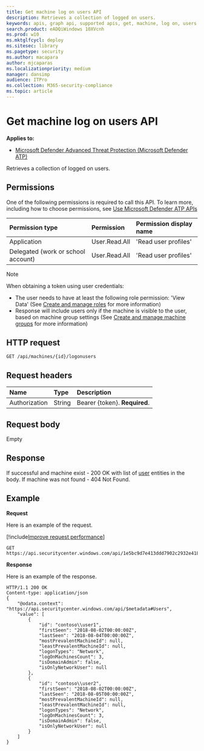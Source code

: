 ```yaml
---
title: Get machine log on users API
description: Retrieves a collection of logged on users.
keywords: apis, graph api, supported apis, get, machine, log on, users
search.product: eADQiWindows 10XVcnh
ms.prod: w10
ms.mktglfcycl: deploy
ms.sitesec: library
ms.pagetype: security
ms.author: macapara
author: mjcaparas
ms.localizationpriority: medium
manager: dansimp
audience: ITPro
ms.collection: M365-security-compliance 
ms.topic: article
---
```


# Get machine log on users API

**Applies to:**

- [Microsoft Defender Advanced Threat Protection (Microsoft Defender ATP)](https://go.microsoft.com/fwlink/p/?linkid=2069559)

Retrieves a collection of logged on users.

## Permissions
One of the following permissions is required to call this API. To learn more, including how to choose permissions, see [Use Microsoft Defender ATP APIs](apis-intro.md)

Permission type |	Permission	|	Permission display name
:---|:---|:---
Application |	User.Read.All |	'Read user profiles'
Delegated (work or school account) | User.Read.All | 'Read user profiles'

>[!Note]
> When obtaining a token using user credentials:
>- The user needs to have at least the following role permission: 'View Data' (See [Create and manage roles](user-roles.md) for more information)
>- Response will include users only if the machine is visible to the user, based on machine group settings (See [Create and manage machine groups](machine-groups.md) for more information)

## HTTP request
```
GET /api/machines/{id}/logonusers
```

## Request headers

Name | Type | Description
:---|:---|:---
Authorization | String | Bearer {token}. **Required**.


## Request body
Empty

## Response
If successful and machine exist - 200 OK with list of [user](user.md) entities in the body. If machine was not found - 404 Not Found.


## Example

**Request**

Here is an example of the request.

[!include[Improve request performance](../../includes/improve-request-performance.md)]

```
GET https://api.securitycenter.windows.com/api/1e5bc9d7e413ddd7902c2932e418702b84d0cc07/logonusers
```

**Response**

Here is an example of the response.


```
HTTP/1.1 200 OK
Content-type: application/json
{
    "@odata.context": "https://api.securitycenter.windows.com/api/$metadata#Users",
    "value": [
        {
            "id": "contoso\\user1",
            "firstSeen": "2018-08-02T00:00:00Z",
            "lastSeen": "2018-08-04T00:00:00Z",
            "mostPrevalentMachineId": null,
            "leastPrevalentMachineId": null,
            "logonTypes": "Network",
            "logOnMachinesCount": 3,
            "isDomainAdmin": false,
            "isOnlyNetworkUser": null
        },
        {
            "id": "contoso\\user2",
            "firstSeen": "2018-08-02T00:00:00Z",
            "lastSeen": "2018-08-05T00:00:00Z",
            "mostPrevalentMachineId": null,
            "leastPrevalentMachineId": null,
            "logonTypes": "Network",
            "logOnMachinesCount": 3,
            "isDomainAdmin": false,
            "isOnlyNetworkUser": null
        }
    ]
}
```
